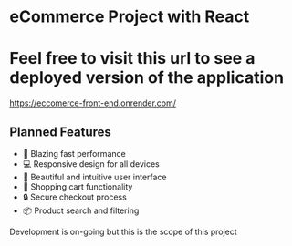 # eCommerce Project with React

# Feel free to visit this url to see a deployed version of the application
https://eccomerce-front-end.onrender.com/

## Planned Features

- 🚀 Blazing fast performance
- 💻 Responsive design for all devices
- 🎨 Beautiful and intuitive user interface
- 🛒 Shopping cart functionality
- 🔒 Secure checkout process
- 📦 Product search and filtering

Development is on-going but this is the scope of this project


